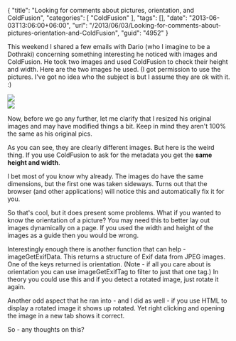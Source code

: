 {
	"title": "Looking for comments about pictures, orientation, and ColdFusion",
	"categories": [
		"ColdFusion"
	],
	"tags": [],
	"date": "2013-06-03T13:06:00+06:00",
	"url": "/2013/06/03/Looking-for-comments-about-pictures-orientation-and-ColdFusion",
	"guid": "4952"
}

This weekend I shared a few emails with Dario (who I imagine to be a Dothraki) concerning something interesting he noticed with images and ColdFusion. He took two images and used ColdFusion to check their height and width. Here are the two images he used. (I got permission to use the pictures. I've got no idea who the subject is but I assume they are ok with it. :)
<!--more-->
<img src="http://static.raymondcamden.com/images/s1.jpg" />
<br/>
<img src="http://static.raymondcamden.com/images/s2.jpg" />

Now, before we go any further, let me clarify that I resized his original images and may have modified things a bit. Keep in mind they aren't 100% the same as his original pics.

As you can see, they are clearly different images. But here is the weird thing. If you use ColdFusion to ask for the metadata you get the <strong>same height and width</strong>.

I bet most of you know why already. The images do have the same dimensions, but the first one was taken sideways. Turns out that the browser (and other applications) will notice this and automatically fix it for you.

So that's cool, but it does present some problems. What if you wanted to know the orientation of a picture? You may need this to better lay out images dynamically on a page. If you used the width and height of the images as a guide then you would be wrong. 

Interestingly enough there is another function that can help - imageGetExifData. This returns a structure of Exif data from JPEG images. One of the keys returned is orientation. (Note - if all you care about is orientation you can use imageGetExifTag to filter to just that one tag.) In theory you could use this and if you detect a rotated image, just rotate it again. 

Another odd aspect that he ran into - and I did as well - if you use HTML to display a rotated image it shows up rotated. Yet right clicking and opening the image in a new tab shows it correct. 

So - any thoughts on this?